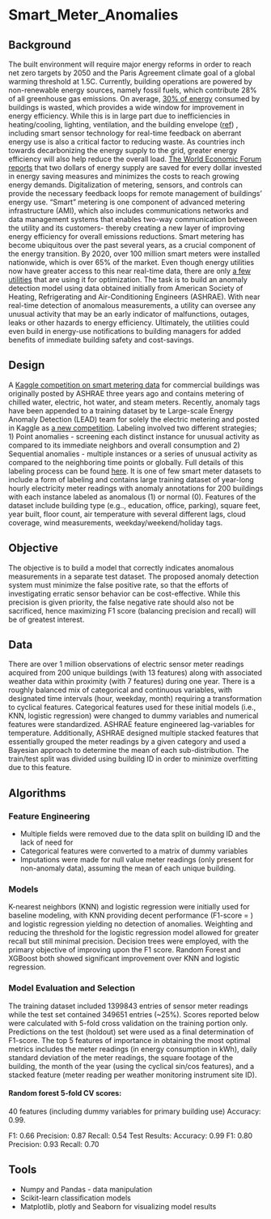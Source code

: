 # Smart_Meter_Anomalies
## Background
The built environment will require major energy reforms in order to reach net zero targets by 2050 and the Paris Agreement climate goal of a global warming threshold at 1.5C. Currently, building operations are powered by non-renewable energy sources, namely fossil fuels, which contribute 28% of all greenhouse gas emissions. On average,  [30% of energy](https://www.energy.gov/eere/buildings/about-commercial-buildings-integration-program) consumed by buildings is wasted, which provides a wide window for improvement in energy efficiency. While this is in large part due to inefficiencies in heating/cooling, lighting, ventilation, and the building envelope ([ref](https://www.energy.gov/sites/prod/files/2017/03/f34/qtr-2015-chapter5.pdf)) , including smart sensor technology for real-time feedback on aberrant energy use is also a critical factor to reducing waste. As countries inch towards decarbonizing the energy supply to the grid, greater energy efficiency will also help reduce the overall load. [The World Economic Forum reports](https://www.weforum.org/agenda/2021/09/how-to-build-zero-carbon-buildings/) that two dollars of energy supply are saved for every dollar invested in energy saving measures and minimizes the costs to reach growing energy demands. Digitalization of metering, sensors, and controls can provide the necessary feedback loops for remote management of buildings’ energy use. “Smart” metering is one component of advanced metering infrastructure (AMI), which also includes communications networks and data management systems that enables two-way communication between the utility and its customers- thereby creating a new layer of improving energy efficiency for overall emissions reductions. Smart metering has become ubiquitous over the past several years, as a crucial component of the energy transition. By 2020, over 100 million smart meters were installed nationwide, which is over 65% of the market. Even though energy utilities now have greater access to this near real-time data, there are only [a few utilities](https://www.aceee.org/blog-post/2020/01/smart-meters-gain-popularity-most-utilities-dont-optimize-their-potential-save) that are using it for optimization. 
The task is to build an anomaly detection model using data obtained initially from American Society of Heating, Refrigerating and Air-Conditioning Engineers (ASHRAE). With near real-time detection of anomalous measurements, a  utility can oversee any unusual activity that may be an early indicator of malfunctions, outages, leaks or other hazards to energy efficiency. Ultimately, the utilities could even build in energy-use notifications to building managers for added benefits of immediate building safety and cost-savings. 
## Design
 A [Kaggle competition on smart metering data](https://www.kaggle.com/competitions/ashrae-energy-prediction/overview) for commercial buildings was originally posted by ASHRAE three years ago and contains metering of chilled water, electric, hot water, and steam meters. Recently, anomaly tags have been appended to a training dataset by te Large-scale Energy Anomaly Detection (LEAD) team for solely the electric metering and posted in Kaggle as [a new competition](https://www.kaggle.com/competitions/energy-anomaly-detection/overview/evaluation). Labeling involved two different strategies; 1) Point anomalies - screening each distinct instance for unusual activity as compared to its immediate neighbors and overall consumption and 2) Sequential anomalies - multiple instances or a series of unusual activity as compared to the neighboring time points or globally. Full details of this labeling process can be found [here](https://arxiv.org/pdf/2203.17256.pdf). It is one of few smart meter datasets to include a form of labeling and contains large training dataset of year-long hourly electricity meter readings with anomaly annotations for 200 buildings with each instance labeled as anomalous (1) or normal (0). Features of the dataset include building type (e.g.., education, office, parking), square feet, year built, floor count, air temperature with several different lags, cloud coverage, wind measurements, weekday/weekend/holiday tags. 
## Objective
The objective is to build a model that correctly indicates anomalous measurements in a separate test dataset. The proposed anomaly detection system must minimize the false positive rate, so that the efforts of investigating erratic sensor behavior can be cost-effective. While this precision is given priority, the false negative rate should also not be sacrificed, hence maximizing F1 score (balancing precision and recall) will be of greatest interest.
## Data
There are over 1 million observations of electric sensor meter readings acquired from 200 unique buildings (with 13 features) along with associated weather data within proximity (with 7 features) during one year. There is a roughly balanced mix of categorical and continuous variables, with designated time intervals (hour, weekday, month) requiring a transformation to cyclical features. Categorical features used for these initial models (i.e., KNN, logistic regression) were changed to dummy variables and numerical features were standardized. ASHRAE feature engineered lag-variables for temperature. Additionally, ASHRAE designed multiple stacked features that essentially grouped the meter readings by a given category and used a Bayesian approach to determine the mean of each sub-distribution. The train/test split was divided using building ID in order to minimize overfitting due to this feature. 
## Algorithms
### Feature Engineering
- Multiple fields were removed due to the data split on building ID and the lack of need for 
- Categorical features were converted to a matrix of dummy variables
- Imputations were made for null value meter readings (only present for non-anomaly data), assuming the mean of each unique building. 
### Models
K-nearest neighbors (KNN) and logistic regression were initially used for baseline modeling, with KNN providing decent performance (F1-score = )  and logistic regression yielding no detection of anomalies. Weighting and reducing the threshold for the logistic regression model allowed for greater recall but still minimal precision. Decision trees were employed, with the primary objective of improving upon the F1 score. Random Forest and XGBoost both showed significant improvement over KNN and logistic regression.
### Model Evaluation and Selection
The training dataset included 1399843 entries of sensor meter readings while the test set contained 349651 entries (~25%). Scores reported below were calculated with 5-fold cross validation on the training portion only. Predictions on the test (holdout) set were used as a final determination of F1-score. The top 5 features of importance in obtaining the most optimal metrics includes the meter readings (in energy consumption in kWh), daily standard deviation of the meter readings, the square footage of the building, the month of the year (using the cyclical sin/cos features), and a stacked feature (meter reading per weather monitoring instrument site ID).

#### Random forest 5-fold CV scores: 
40 features (including dummy variables for primary building use)
Accuracy: 0.99. 

F1: 0.66
Precision: 0.87
Recall: 0.54
Test Results:
Accuracy: 0.99
F1: 0.80
Precision: 0.93
Recall: 0.70
## Tools
- Numpy and Pandas - data manipulation
- Scikit-learn classification models
- Matplotlib, plotly and Seaborn for visualizing model results


